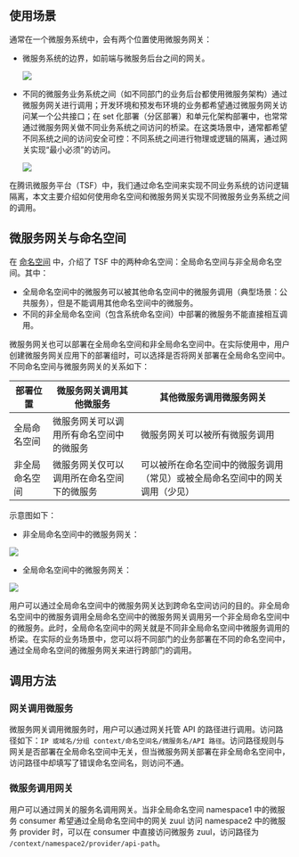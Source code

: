 ## 使用场景

通常在一个微服务系统中，会有两个位置使用微服务网关：

- 微服务系统的边界，如前端与微服务后台之间的网关。

  ![](https://main.qcloudimg.com/raw/c121001e9fe7b7e0a6fefede43ff9360.svg)

- 不同的微服务业务系统之间（如不同部门的业务后台都使用微服务架构）通过微服务网关进行调用；开发环境和预发布环境的业务都希望通过微服务网关访问某一个公共接口；在 set 化部署（分区部署）和单元化架构部署中，也常常通过微服务网关做不同业务系统之间访问的桥梁。在这类场景中，通常都希望不同系统之间的访问安全可控：不同系统之间进行物理或逻辑的隔离，通过网关实现“最小必须”的访问。

  ![](https://main.qcloudimg.com/raw/316db4e2d0196fd6538226b0f8004db1.svg)

在腾讯微服务平台（TSF）中，我们通过命名空间来实现不同业务系统的访问逻辑隔离，本文主要介绍如何使用命名空间和微服务网关实现不同微服务业务系统之间的调用。

## 微服务网关与命名空间

在 [命名空间](https://cloud.tencent.com/document/product/649/15522) 中，介绍了 TSF 中的两种命名空间：全局命名空间与非全局命名空间。其中：

- 全局命名空间中的微服务可以被其他命名空间中的微服务调用（典型场景：公共服务），但是不能调用其他命名空间中的微服务。
- 不同的非全局命名空间（包含系统命名空间）中部署的微服务不能直接相互调用。

微服务网关也可以部署在全局命名空间和非全局命名空间中。在实际使用中，用户创建微服务网关应用下的部署组时，可以选择是否将网关部署在全局命名空间中。不同命名空间与微服务网关的关系如下：

| 部署位置       | 微服务网关调用其他微服务                   | 其他微服务调用微服务网关                                     |
| -------------- | ------------------------------------------ | ------------------------------------------------------------ |
| 全局命名空间   | 微服务网关可以调用所有命名空间中的微服务   | 微服务网关可以被所有微服务调用                               |
| 非全局命名空间 | 微服务网关仅可以调用所在命名空间下的微服务 | 可以被所在命名空间中的微服务调用（常见）或被全局命名空间中的网关调用（少见） |

示意图如下：

- 非全局命名空间中的微服务网关：

 ![](https://main.qcloudimg.com/raw/e015e8b32a70b66b1abdf848f4328bc3.svg)

- 全局命名空间中的微服务网关：

 ![](https://main.qcloudimg.com/raw/69a6f6a337893df47431cc110d74ddeb.svg)

用户可以通过全局命名空间中的微服务网关达到跨命名空间访问的目的。非全局命名空间中的微服务调用全局命名空间中的微服务网关调用另一个非全局命名空间中的微服务。此时，全局命名空间中的网关就是不同非全局命名空间中微服务调用的桥梁。在实际的业务场景中，您可以将不同部门的业务部署在不同的命名空间中，通过全局命名空间的微服务网关来进行跨部门的调用。

## 调用方法

### 网关调用微服务

微服务网关调用微服务时，用户可以通过网关托管 API 的路径进行调用。访问路径如下：`IP 或域名/分组 context/命名空间名/微服务名/API 路径`。访问路径规则与网关是否部署在全局命名空间中无关，但当微服务网关部署在非全局命名空间中，访问路径中却填写了错误命名空间名，则访问不通。

### 微服务调用网关

用户可以通过网关的服务名调用网关。当非全局命名空间 namespace1 中的微服务 consumer 希望通过全局命名空间中的网关 zuul 访问 namespace2 中的微服务 provider 时，可以在 consumer 中直接访问微服务 zuul，访问路径为  `/context/namespace2/provider/api-path`。



